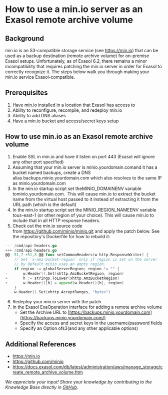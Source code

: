 # How to use a min.io server as an Exasol remote archive volume 
## Background

min.io is an S3-compatible storage service (see <https://min.io>) that can be used as a backup destination (remote archive volume) for on-premise Exasol setups. Unfortunately, as of Exasol 6.2, there remains a minor incompatibility that requires patching the min.io server in order for Exasol to correctly recognize it. The steps below walk you through making your min.io service Exasol-compatible.

## Prerequisites

1. Have min.io installed in a location that Exasol has access to
2. Ability to reconfigure, recompile, and redeploy min.io
3. Ability to add DNS aliases
4. Have a min.io bucket and access/secret keys setup

## How to use min.io as an Exasol remote archive volume

1. Enable SSL in min.io and have it listen on port 443 (Exasol will ignore any other port specified)
2. Assuming that your min.io server is minio.yourdomain.comand it has a bucket named backups, create a DNS alias backups.minio.yourdomain.com which also resolves to the same IP as minio.yourdomain.com
3. In the min.io startup script set theMINIO_DOMAINENV variable tominio.yourdomain.com.  This will cause min.io to extract the bucket name from the virtual host passed to it instead of extracting it from the URL path (which is the default)
4. In the min.io startup script set the MINIO_REGION_NAMEENV variable tous-east-1 (or other region of your choice). This will cause min.io to include that in all HTTP response headers.
5. Check out the min.io source code from <https://github.com/minio/minio.git> and apply the patch below. See the repository's Dockerfile for how to rebuild it:  
```go
--- /cmd/api-headers.go
+++ /cmd/api-headers.go
@@ -51,7 +51,8 @@ func setCommonHeaders(w http.ResponseWriter) {
    // Set `x-amz-bucket-region` only if region is set on the server
    // by default minio uses an empty region.
    if region := globalServerRegion; region != "" {
-       w.Header().Set(xhttp.AmzBucketRegion, region)
+       h := strings.ToLower(xhttp.AmzBucketRegion)
+       w.Header()[h] = append(w.Header()[h], region)
    }
    w.Header().Set(xhttp.AcceptRanges, "bytes")
```
6. Redeploy your min.io server with the patch
7. In the Exasol ExaOperation interface for adding a remote archive volume
	* Set the Archive URL to [https://backups.minio.yourdomain.com](https://backups.minio.yourdomain.com/)
	* Specify the access and secret keys in the username/password fields
	* Specify an Option ofs3(and any other applicable options)

## Additional References

* <https://min.io>
* <https://github.com/minio>
* <https://docs.exasol.com/db/latest/administration/aws/manage_storage/create_remote_archive_volume.htm>

*We appreciate your input! Share your knowledge by contributing to the Knowledge Base directly in [GitHub](https://github.com/exasol/public-knowledgebase).* 